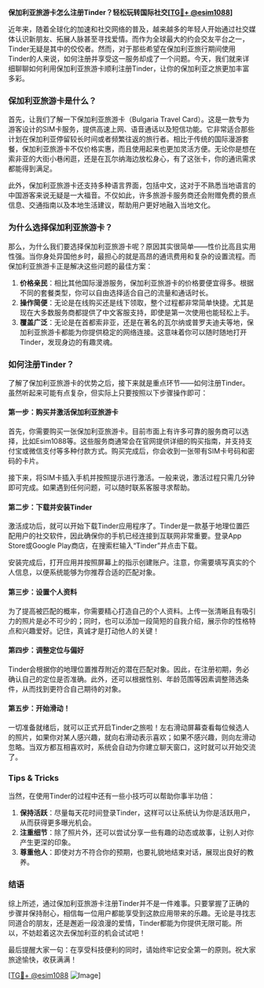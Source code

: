 **保加利亚旅游卡怎么注册Tinder？轻松玩转国际社交[[TG💪+ @esim1088](https://t.me/s/esim1088)]**

近年来，随着全球化的加速和社交网络的普及，越来越多的年轻人开始通过社交媒体认识新朋友、拓展人脉甚至寻找爱情。而作为全球最大的约会交友平台之一，Tinder无疑是其中的佼佼者。然而，对于那些希望在保加利亚旅行期间使用Tinder的人来说，如何注册并享受这一服务却成了一个问题。今天，我们就来详细聊聊如何利用保加利亚旅游卡顺利注册Tinder，让你的保加利亚之旅更加丰富多彩。

### **保加利亚旅游卡是什么？**
首先，让我们了解一下保加利亚旅游卡（Bulgaria Travel Card）。这是一款专为游客设计的SIM卡服务，提供高速上网、语音通话以及短信功能。它非常适合那些计划在保加利亚停留较长时间或者频繁往返的旅行者。相比于传统的国际漫游套餐，保加利亚旅游卡不仅价格实惠，而且使用起来也更加灵活方便。无论你是想在索非亚的大街小巷闲逛，还是在瓦尔纳海边放松身心，有了这张卡，你的通讯需求都能得到满足。

此外，保加利亚旅游卡还支持多种语言界面，包括中文，这对于不熟悉当地语言的中国游客来说无疑是一大福音。不仅如此，许多旅游卡服务商还会附赠免费的景点信息、交通指南以及本地生活建议，帮助用户更好地融入当地文化。

### **为什么选择保加利亚旅游卡？**
那么，为什么我们要选择保加利亚旅游卡呢？原因其实很简单——性价比高且实用性强。当你身处异国他乡时，最担心的就是高昂的通讯费用和复杂的设置流程。而保加利亚旅游卡正是解决这些问题的最佳方案：

1. **价格亲民**：相比其他国际漫游服务，保加利亚旅游卡的价格要便宜得多。根据不同的套餐类型，你可以自由选择适合自己的流量和通话时长。
2. **操作简便**：无论是在线购买还是线下领取，整个过程都非常简单快捷。尤其是现在大多数服务商都提供了中文客服支持，即使是第一次使用也能轻松上手。
3. **覆盖广泛**：无论是在首都索非亚，还是在著名的瓦尔纳或普罗夫迪夫等地，保加利亚旅游卡都能为你提供稳定的网络连接。这意味着你可以随时随地打开Tinder，发现身边的有趣灵魂。

### **如何注册Tinder？**
了解了保加利亚旅游卡的优势之后，接下来就是重点环节——如何注册Tinder。虽然听起来可能有点复杂，但实际上只要按照以下步骤操作即可：

#### **第一步：购买并激活保加利亚旅游卡**
首先，你需要购买一张保加利亚旅游卡。目前市面上有许多可靠的服务商可以选择，比如Esim1088等。这些服务商通常会在官网提供详细的购买指南，并支持支付宝或微信支付等多种付款方式。购买完成后，你会收到一张带有SIM卡号码和密码的卡片。

接下来，将SIM卡插入手机并按照提示进行激活。一般来说，激活过程只需几分钟即可完成。如果遇到任何问题，可以随时联系客服寻求帮助。

#### **第二步：下载并安装Tinder**
激活成功后，就可以开始下载Tinder应用程序了。Tinder是一款基于地理位置匹配用户的社交软件，因此确保你的手机已经连接到互联网非常重要。登录App Store或Google Play商店，在搜索栏输入“Tinder”并点击下载。

安装完成后，打开应用并按照屏幕上的指示创建账户。注意，你需要填写真实的个人信息，以便系统能够为你推荐合适的匹配对象。

#### **第三步：设置个人资料**
为了提高被匹配的概率，你需要精心打造自己的个人资料。上传一张清晰且有吸引力的照片是必不可少的；同时，也可以添加一段简短的自我介绍，展示你的性格特点和兴趣爱好。记住，真诚才是打动他人的关键！

#### **第四步：调整定位与偏好**
Tinder会根据你的地理位置推荐附近的潜在匹配对象。因此，在注册初期，务必确认自己的定位是否准确。此外，还可以根据性别、年龄范围等因素调整筛选条件，从而找到更符合自己期待的对象。

#### **第五步：开始滑动！**
一切准备就绪后，就可以正式开启Tinder之旅啦！左右滑动屏幕查看每位候选人的照片，如果你对某人感兴趣，就向右滑动表示喜欢；如果不感兴趣，则向左滑动忽略。当双方都互相喜欢时，系统会自动为你建立聊天窗口，这时就可以开始交流了。

### **Tips & Tricks**
当然，在使用Tinder的过程中还有一些小技巧可以帮助你事半功倍：

1. **保持活跃**：尽量每天花时间登录Tinder，这样可以让系统认为你是活跃用户，从而获得更多曝光机会。
2. **注重细节**：除了照片外，还可以尝试分享一些有趣的动态或故事，让别人对你产生更深的印象。
3. **尊重他人**：即使对方不符合你的预期，也要礼貌地结束对话，展现出良好的教养。

### **结语**
综上所述，通过保加利亚旅游卡注册Tinder并不是一件难事。只要掌握了正确的步骤并保持耐心，相信每一位用户都能享受到这款应用带来的乐趣。无论是寻找志同道合的朋友，还是邂逅一段浪漫的爱情，Tinder都能为你提供无限可能。所以，不妨趁着这次去保加利亚的机会试试吧！

最后提醒大家一句：在享受科技便利的同时，请始终牢记安全第一的原则。祝大家旅途愉快，收获满满！

[[TG💪+ @esim1088](https://t.me/s/esim1088) ![Image](https://i.postimg.cc/4NQfJmqS/Snipaste-2025-05-13-00-14-12.png)]